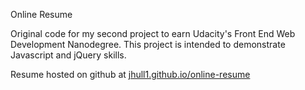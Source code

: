 Online Resume

Original code for my second project to earn Udacity's Front End Web Development Nanodegree. This project is intended to demonstrate Javascript and jQuery skills.

Resume hosted on github at [jhull1.github.io/online-resume](http://jhull1.github.io/online-resume/)
